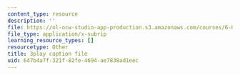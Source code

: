 ```yaml
---
content_type: resource
description: ''
file: https://ol-ocw-studio-app-production.s3.amazonaws.com/courses/6-0001-introduction-to-computer-science-and-programming-in-python-fall-2016/647b4a7f321f82fe4694ae7838ad1eec_0jljZRnHwOI.srt
file_type: application/x-subrip
learning_resource_types: []
resourcetype: Other
title: 3play caption file
uid: 647b4a7f-321f-82fe-4694-ae7838ad1eec
---
```

